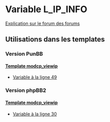 # Variable L_IP_INFO
[Explication sur le forum des forums](http://forum.forumactif.com/t294113-listing-des-variables#L_IP_INFO)
## Utilisations dans les templates
### Version PunBB
#### [Template modcp_viewip](punbb/modcp_viewip.md)
* [Variable à la ligne 49](../punbb/modcp_viewip.tpl#L49)
### Version phpBB2
#### [Template modcp_viewip](subsilver/modcp_viewip.md)
* [Variable à la ligne 30](../subsilver/modcp_viewip.tpl#L30)